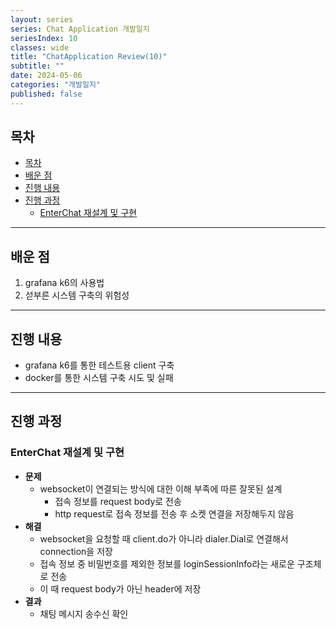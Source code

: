 ```yaml
---
layout: series
series: Chat Application 개발일지
seriesIndex: 10
classes: wide
title: "ChatApplication Review(10)"
subtitle: ""
date: 2024-05-06
categories: "개발일지"
published: false
---
```


## 목차

- [목차](#목차)
- [배운 점](#배운-점)
- [진행 내용](#진행-내용)
- [진행 과정](#진행-과정)
  - [EnterChat 재설계 및 구현](#enterchat-재설계-및-구현)

---

## 배운 점

1. grafana k6의 사용법
2. 섣부른 시스템 구축의 위험성

---

## 진행 내용

- grafana k6를 통한 테스트용 client 구축
- docker를 통한 시스템 구축 시도 및 실패

---

## 진행 과정

### EnterChat 재설계 및 구현

- **문제**
  - websocket이 연결되는 방식에 대한 이해 부족에 따른 잘못된 설계
    - 접속 정보를 request body로 전송
    - http request로 접속 정보를 전송 후 소켓 연결을 저장해두지 않음
- **해결**
  - websocket을 요청할 때 client.do가 아니라 dialer.Dial로 연결해서 connection을 저장
  - 접속 정보 중 비밀번호를 제외한 정보를 loginSessionInfo라는 새로운 구조체로 전송
  - 이 때 request body가 아닌 header에 저장
- **결과**
  - 채팅 메시지 송수신 확인
